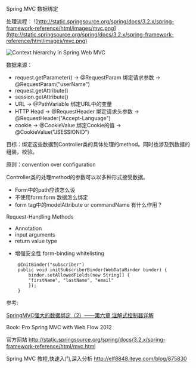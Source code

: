 Spring MVC 数据绑定

处理流程：
![http://static.springsource.org/spring/docs/3.2.x/spring-framework-reference/html/images/mvc.png](http://static.springsource.org/spring/docs/3.2.x/spring-framework-reference/html/images/mvc.png)

![Context hierarchy in Spring Web MVC](http://static.springsource.org/spring/docs/3.2.x/spring-framework-reference/html/images/mvc-contexts.gif)


数据来源：

- request.getParameter() -> @RequestParam 绑定请求参数 -> @RequestParam("userName") 
- request.getAttribute()
- session.getAttribute()
- URL -> @PathVariable 绑定URL中的变量
- HTTP Head -> @RequestHeader 绑定请求头参数 -> @RequestHeader("Accept-Language") 
- cookie -> @CookieValue 绑定Cookie的值 -> @CookieValue("JSESSIONID")


目标：绑定这些数据到Controller类的具体处理的method。同时也涉及到数据的组装，校验。

原则：convention over configuration

Controller类的处理method的参数可以以多种形式接受数据。

* Form中的path应该怎么设
* 不使用form:form 数据怎么绑定
* form tag中的modelAttribute or commandName 有什么作用？

Request-Handling Methods

- Annotation
- input arguments
- return value type


*  增强安全性 form-binding whitelisting

		@InitBinder("subscriber")
		public void initSubscriberBinder(WebDataBinder binder) {
		    binder.setAllowedFields(new String[] {
		    "firstName", "lastName", "email"
		    });
		}


参考:

[SpringMVC强大的数据绑定（2）——第六章 注解式控制器详解](http://jinnianshilongnian.iteye.com/blog/1705701)

Book: Pro Spring MVC with Web Flow 2012

官方网站 
http://static.springsource.org/spring/docs/3.2.x/spring-framework-reference/html/mvc.html

Spring MVC 教程,快速入门,深入分析 
http://elf8848.iteye.com/blog/875830

